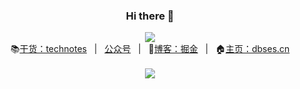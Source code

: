 <div align="center"><h3>Hi there 👋</h3></div>

<div align="center"><img src="https://visitor-badge.glitch.me/badge?page_id=github.com/studeyang" /></div>

<div align="center">
  📚<a href="https://www.studeyang.tech/technotes">干货：technotes</a>
  &nbsp;&nbsp;|&nbsp;&nbsp;
  <a href="https://camo.githubusercontent.com/76bf22c0fd86e7692f3527fc9bae39b63cf356eadba5451a12bdec576397e29c/68747470733a2f2f746563686e6f7465732e6f73732d636e2d7368656e7a68656e2e616c6979756e63732e636f6d2f323032322f7172636f64655f666f725f67685f3864303861646430653561365f3235382e6a7067" target="_blank">公众号</a>
  &nbsp;&nbsp;|&nbsp;&nbsp;
  🚀<a href="https://juejin.cn/user/2594503173605767/posts" target="_blank">博客：掘金</a>
  &nbsp;&nbsp;|&nbsp;&nbsp;
  🏠<a href="https://www.dbses.cn" target="_blank">主页：dbses.cn</a>
</div>
<br />
<div align="center">
  <img src="https://github-readme-stats.vercel.app/api?username=studeyang&show_icons=true&count_private=false&theme=cobalt&locale=cn" />
</div>
